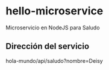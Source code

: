 # hello-microservice
Microservicio en NodeJS para Saludo

## Dirección del servicio
hola-mundo/api/saludo?nombre=Deisy